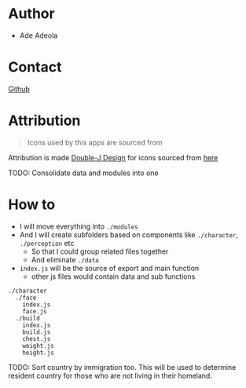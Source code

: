 # Author
- Ade Adeola

# Contact
[Github]()


# Attribution
> Icons used by this apps are sourced from

Attribution is made [Double-J Design](http://www.doublejdesign.co.uk) for icons sourced from [here](http://www.iconarchive.com/show/origami-colored-pencil-icons-by-double-j-design.4.html)

TODO: Consolidate data and modules into one
# How to
- I will move everything into `./modules`
- And I will create subfolders based on components like `./character`, `./perception` etc
  - So that I could group related files together
  - And eliminate `./data`
- `index.js` will be the source of export and main function
  - other js files would contain data and sub functions

```
./character
  ./face
    index.js
    face.js
  ./build
    index.js
    build.js
    chest.js
    weight.js
    height.js
```

TODO: Sort country by immigration too. This will be used to determine resident country for those who are not living in their homeland.